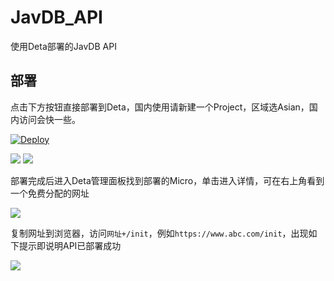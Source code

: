 # JavDB_API
使用Deta部署的JavDB API


## 部署

点击下方按钮直接部署到Deta，国内使用请新建一个Project，区域选Asian，国内访问会快一些。

[![Deploy](https://button.deta.dev/1/svg)](https://go.deta.dev/deploy?repo=https://github.com/Lord2333/JavDB_API/)

![](https://s2.loli.net/2022/10/12/l21ixaX4f6z8Ww3.png)
![](https://s2.loli.net/2022/10/12/4WJHQmEKeFk3RZu.png)

部署完成后进入Deta管理面板找到部署的Micro，单击进入详情，可在右上角看到一个免费分配的网址

![](https://s2.loli.net/2022/10/12/BCA6hY1qJxoK3Er.png)

复制网址到浏览器，访问`网址+/init`，例如`https://www.abc.com/init`，出现如下提示即说明API已部署成功

![](https://s2.loli.net/2022/10/12/QCisOYNr2VFko8D.png)
